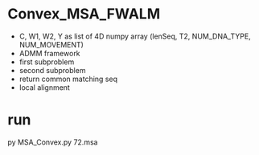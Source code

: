 # Convex_MSA_FWALM

- C, W1, W2, Y as list of 4D numpy array (lenSeq, T2, NUM_DNA_TYPE, NUM_MOVEMENT)
- ADMM framework
- first subproblem
- second subproblem
- return common matching seq
- local alignment

# run
py MSA_Convex.py 72.msa
